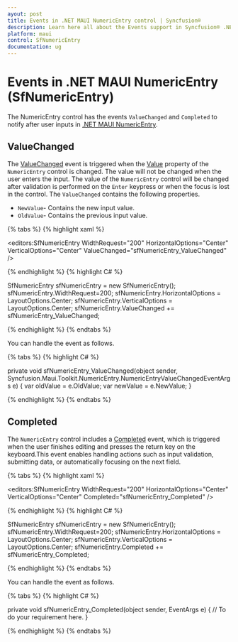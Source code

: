 ```yaml
---
ayout: post
title: Events in .NET MAUI NumericEntry control | Syncfusion®
description: Learn here all about the Events support in Syncfusion® .NET MAUI NumericEntry (SfNumericEntry) control and more details.
platform: maui
control: SfNumericEntry
documentation: ug
---
```


# Events in .NET MAUI NumericEntry (SfNumericEntry)

The NumericEntry control has the events `ValueChanged` and `Completed` to notify after user inputs in [.NET MAUI NumericEntry](https://help.syncfusion.com/cr/maui-toolkit/Syncfusion.Maui.Toolkit.NumericEntry.SfNumericEntry.html).

## ValueChanged

The [ValueChanged](https://help.syncfusion.com/cr/maui-toolkit/Syncfusion.Maui.Toolkit.NumericEntry.SfNumericEntry.html#Syncfusion_Maui_Toolkit_NumericEntry_SfNumericEntry_ValueChanged) event is triggered when the [Value](https://help.syncfusion.com/cr/maui-toolkit/Syncfusion.Maui.Toolkit.NumericEntry.SfNumericEntry.html#Syncfusion_Maui_Toolkit_NumericEntry_SfNumericEntry_Value) property of the `NumericEntry` control is changed. The value will not be changed when the user enters the input. The value of the `NumericEntry` control will be changed after validation is performed on the `Enter` keypress or when the focus is lost in the control. The `ValueChanged` contains the following properties.

 * `NewValue`- Contains the new input value.
 * `OldValue`- Contains the previous input value.

{% tabs %}
{% highlight xaml %}

<editors:SfNumericEntry WidthRequest="200"
                        HorizontalOptions="Center"
                        VerticalOptions="Center"
                        ValueChanged="sfNumericEntry_ValueChanged" />

{% endhighlight %}
{% highlight C# %}

SfNumericEntry sfNumericEntry = new SfNumericEntry();
sfNumericEntry.WidthRequest=200;
sfNumericEntry.HorizontalOptions = LayoutOptions.Center;
sfNumericEntry.VerticalOptions = LayoutOptions.Center;
sfNumericEntry.ValueChanged += sfNumericEntry_ValueChanged;

{% endhighlight %}
{% endtabs %}

You can handle the event as follows.

{% tabs %}
{% highlight C# %}

private void sfNumericEntry_ValueChanged(object sender, Syncfusion.Maui.Toolkit.NumericEntry.NumericEntryValueChangedEventArgs e)
{
    var oldValue = e.OldValue;
    var newValue = e.NewValue;
}

{% endhighlight %}
{% endtabs %}

## Completed

The `NumericEntry` control includes a [Completed](https://help.syncfusion.com/cr/maui-toolkit/Syncfusion.Maui.Toolkit.NumericEntry.SfNumericEntry.html#Syncfusion_Maui_Toolkit_NumericEntry_SfNumericEntry_Completed) event, which is triggered when the user finishes editing and presses the return key on the keyboard.This event enables handling actions such as input validation, submitting data, or automatically focusing on the next field.

{% tabs %}
{% highlight xaml %}

<editors:SfNumericEntry WidthRequest="200"
                        HorizontalOptions="Center"
                        VerticalOptions="Center"
                        Completed="sfNumericEntry_Completed" />

{% endhighlight %}
{% highlight C# %}

SfNumericEntry sfNumericEntry = new SfNumericEntry();
sfNumericEntry.WidthRequest=200;
sfNumericEntry.HorizontalOptions = LayoutOptions.Center;
sfNumericEntry.VerticalOptions = LayoutOptions.Center;
sfNumericEntry.Completed += sfNumericEntry_Completed;

{% endhighlight %}
{% endtabs %}

You can handle the event as follows.

{% tabs %}
{% highlight C# %}

private void sfNumericEntry_Completed(object sender, EventArgs e)
{
    // To do your requirement here.
}

{% endhighlight %}
{% endtabs %}
